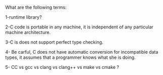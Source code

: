 What are the following terms:

1-runtime library? 


2-C code is portable in any machine, it is independent of any particular machine architecture.


3-C is does not support perfect type checking.


4- Be carful, C does not have automatic conversion for incompatible data types, it assumes that a programmer knows what she is doing.


5- CC vs gcc vs clang vs clang++ vs make vs cmake ? 
